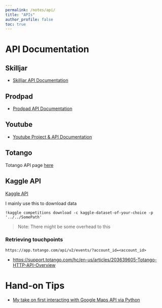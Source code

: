 ```yaml
---
permalink: /notes/api/
title: "APIs"
author_profile: false 
toc: true
---
```


# API Documentation

## Skilljar

* [Skilljar API Documentation](https://api.skilljar.com/docs/)

## Prodpad

* [Prodpad API Documentation](https://help.prodpad.com/hc/en-us/sections/200724758-API-Documentation)

## Youtube

* [Youtube Project & API Documentation](https://github.com/CloudChaoszero/Youtube-TrendingVideos-AnalysisV2/blob/master/README.md)

## Totango

Totango API page [here](https://support.totango.com/hc/en-us/articles/203639605-Totango-HTTP-API-Overview)

## Kaggle API

[Kaggle API](https://github.com/Kaggle/kaggle-api)

I mainly use this to download data
```
!kaggle competitions download -c kaggle-dataset-of-your-choice -p '../../SomePath'
```
> Note: There might be some overhead to this
### Retrieving touchpoints

```
https://app.totango.com/api/v2/events/?account_id=<account_id> 
```

* https://support.totango.com/hc/en-us/articles/203639605-Totango-HTTP-API-Overview

# Hand-on Tips

* [My take on first interacting with Google Maps API via Python](https://raulingaverage.dev/quickly-getting-started-with-google-maps-api-w-python-july-2018-platform/)